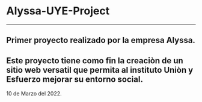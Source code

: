 # Alyssa-UYE-Project
-----------------------------------------------
Primer proyecto realizado por la empresa Alyssa.
-----------------------------------------------
Este proyecto tiene como fin la creaciòn de un sitio web versatil que permita al instituto Uniòn y Esfuerzo mejorar su entorno social.
--------------------------------------------------------------------------------------------------------------------------------------
10 de Marzo del 2022.
